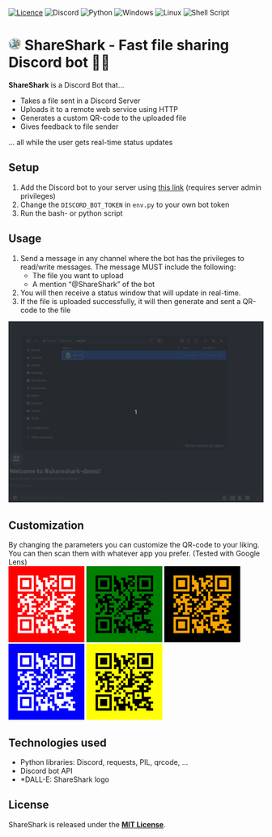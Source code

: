[![Licence](https://img.shields.io/github/license/Ileriayo/markdown-badges?style=for-the-badge)](./LICENSE)
![Discord](https://img.shields.io/badge/Discord-%235865F2.svg?style=for-the-badge&logo=discord&logoColor=white)
![Python](https://img.shields.io/badge/python-3670A0?style=for-the-badge&logo=python&logoColor=ffdd54)
![Windows](https://img.shields.io/badge/Windows-0078D6?style=for-the-badge&logo=windows&logoColor=white)
![Linux](https://img.shields.io/badge/Linux-FCC624?style=for-the-badge&logo=linux&logoColor=black)
![Shell Script](https://img.shields.io/badge/shell_script-%23121011.svg?style=for-the-badge&logo=gnu-bash&logoColor=white)

# <img src="./media/DALLE-shark.png" width="25"> ShareShark - Fast file sharing Discord bot 🦈📄  
 
**ShareShark** is a Discord Bot that… 

* Takes a file sent in a Discord Server
* Uploads it to a remote web service using HTTP
* Generates a custom QR-code to the uploaded file
* Gives feedback to file sender

… all while the user gets real-time status updates

## Setup
1. Add the Discord bot to your server using [this link](https://discord.com/api/oauth2/authorize?client_id=1091729782414266408&permissions=8&scope=bot) (requires server admin privileges)
3. Change the `DISCORD_BOT_TOKEN` in `env.py` to your own bot token
4. Run the bash- or python script

## Usage
1. Send a message in any channel where the bot has the privileges to read/write messages. The message MUST include the following:
   * The file you want to upload
   * A mention “@ShareShark” of the bot
2. You will then receive a status window that will update in real-time.
3. If the file is uploaded successfully, it will then generate and sent a QR-code to the file  

<img src="./media/discord_succes_with_ack.gif" width="600">

## Customization
By changing the parameters you can customize the QR-code to your liking.
You can then scan them with whatever app you prefer. (Tested with Google Lens)  
<img src="./codes/test-qr1.jpg" width="150">
<img src="./codes/test-qr2.jpg" width="150">
<img src="./codes/test-qr3.jpg" width="150">
<img src="./codes/test-qr4.jpg" width="150">
<img src="./codes/test-qr5.jpg" width="150">

## Technologies used
* Python libraries: Discord, requests, PIL, qrcode, ...
* Discord bot API
* *DALL-E: ShareShark logo
## License
ShareShark is released under the **<u>[MIT License](https://opensource.org/licenses/MIT)</u>**.  
